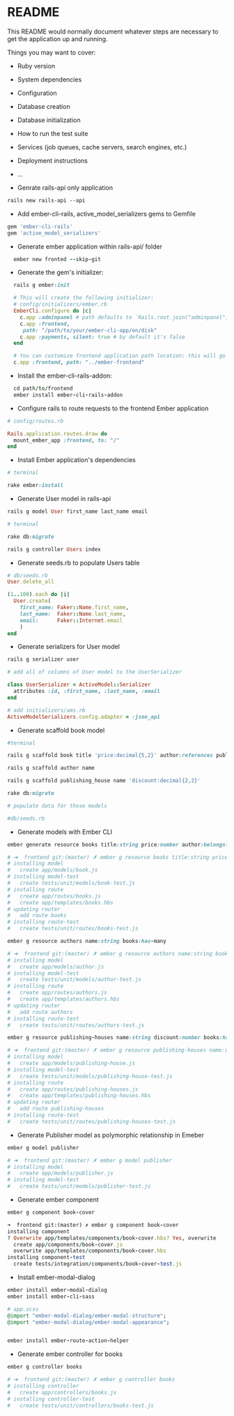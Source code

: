# README

This README would normally document whatever steps are necessary to get the
application up and running.

Things you may want to cover:

* Ruby version

* System dependencies

* Configuration

* Database creation

* Database initialization

* How to run the test suite

* Services (job queues, cache servers, search engines, etc.)

* Deployment instructions

* ...

* Genrate rails-api only application

```html
rails new rails-api --api

```

* Add ember-cli-rails, active_model_serializers gems to Gemfile

```ruby
gem 'ember-cli-rails'
gem 'active_model_serializers'
```

* Generate ember application within rails-api/ folder

```ruby
  ember new fronted --skip-git
```

* Generate the gem's initializer:

```ruby
  rails g ember:init

  # This will create the following initializer:
  # config/initializers/ember.rb
  EmberCli.configure do |c|
    c.app :adminpanel # path defaults to `Rails.root.join("adminpanel")`
    c.app :frontend,
     path: "/path/to/your/ember-cli-app/on/disk"
    c.app :payments, silent: true # by default it's false
  end

  # You can customize frontend application path location: this will go up one folder level for ember-frontend folder
  c.app :frontend, path: "../ember-frontend"

```

* Install the ember-cli-rails-addon:

```ruby
  cd path/to/frontend
  ember install ember-cli-rails-addon
```

* Configure rails to route requests to the frontend Ember application
```ruby
# config/routes.rb

Rails.application.routes.draw do
  mount_ember_app :frontend, to: "/"
end
```

* Install Ember application's dependencies

```ruby
# terminal

rake ember:install
```

* Generate User model in rails-api

```ruby
rails g model User first_name last_name email

# terminal

rake db:migrate

rails g controller Users index

```

* Generate seeds.rb to populate Users table

```ruby
# db/seeds.rb
User.delete_all

(1..100).each do |i|
  User.create(
    first_name: Faker::Name.first_name,
    last_name:  Faker::Name.last_name,
    email:      Faker::Internet.email
    )
end
```

* Generate serializers for User model

```ruby
rails g serializer user

# add all of columns of User model to the UserSerializer

class UserSerializer < ActiveModel::Serializer
  attributes :id, :first_name, :last_name, :email
end

# add initializers/ams.rb
ActiveModelSerializers.config.adapter = :json_api

```

* Generate scaffold book model
```ruby
#terminal

rails g scaffold book title 'price:decimal{5,2}' author:references publisher:references{polymorphic}

rails g scaffold author name

rails g scaffold publishing_house name 'discount:decimal{2,2}'

rake db:migrate

# populate data for those models

#db/seeds.rb
```

* Generate models with Ember CLI

```ruby
ember generate resource books title:string price:number author:belongs-to publisher:belongs-to

# ➜  frontend git:(master) ✗ ember g resource books title:string price:number author:belongs-to publisher:belongs-to
# installing model
#   create app/models/book.js
# installing model-test
#   create tests/unit/models/book-test.js
# installing route
#   create app/routes/books.js
#   create app/templates/books.hbs
# updating router
#   add route books
# installing route-test
#   create tests/unit/routes/books-test.js

ember g resource authors name:string books:has-many

# ➜  frontend git:(master) ✗ ember g resource authors name:string books:has-many
# installing model
#   create app/models/author.js
# installing model-test
#   create tests/unit/models/author-test.js
# installing route
#   create app/routes/authors.js
#   create app/templates/authors.hbs
# updating router
#   add route authors
# installing route-test
#   create tests/unit/routes/authors-test.js

ember g resource publishing-houses name:string discount:number books:has-many

# ➜  frontend git:(master) ✗ ember g resource publishing-houses name:string discount:number books:has-many
# installing model
#   create app/models/publishing-house.js
# installing model-test
#   create tests/unit/models/publishing-house-test.js
# installing route
#   create app/routes/publishing-houses.js
#   create app/templates/publishing-houses.hbs
# updating router
#   add route publishing-houses
# installing route-test
#   create tests/unit/routes/publishing-houses-test.js
```

* Generate Publisher model as polymorphic relationship in Emeber

```ruby
ember g model publisher

# ➜  frontend git:(master) ✗ ember g model publisher
# installing model
#   create app/models/publisher.js
# installing model-test
#   create tests/unit/models/publisher-test.js
```

* Generate ember component

```Ruby
ember g component book-cover

➜  frontend git:(master) ✗ ember g component book-cover
installing component
? Overwrite app/templates/components/book-cover.hbs? Yes, overwrite
  create app/components/book-cover.js
  overwrite app/templates/components/book-cover.hbs
installing component-test
  create tests/integration/components/book-cover-test.js
```

* Install ember-modal-dialog
```ruby
ember install ember-modal-dialog
ember install ember-cli-sass

# app.scss
@import "ember-modal-dialog/ember-modal-structure";
@import "ember-modal-dialog/ember-modal-appearance";


ember install ember-route-action-helper
```

* Generate ember controller for books

```ruby
ember g controller books

# ➜  frontend git:(master) ✗ ember g controller books
# installing controller
#   create app/controllers/books.js
# installing controller-test
#   create tests/unit/controllers/books-test.js
```
